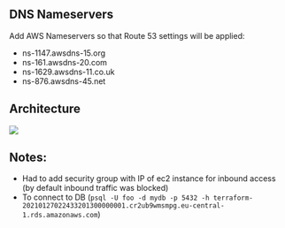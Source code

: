 ## DNS Nameservers

Add AWS Nameservers so that Route 53 settings will be applied:
- ns-1147.awsdns-15.org
- ns-161.awsdns-20.com
- ns-1629.awsdns-11.co.uk
- ns-876.awsdns-45.net

## Architecture
![](architecture.png)

## Notes:
- Had to add security group with IP of ec2 instance for inbound access (by default inbound traffic was blocked)
- To connect to DB (`psql -U foo -d mydb -p 5432 -h terraform-20210127022433201300000001.cr2ub9wmsmpg.eu-central-1.rds.amazonaws.com`)
